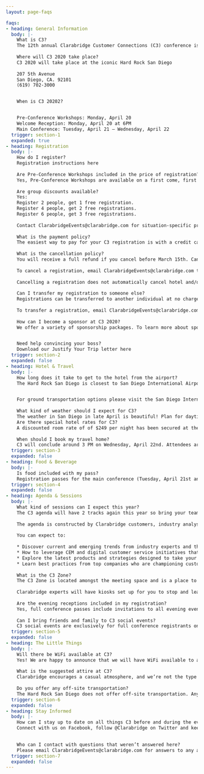 ```yaml
---
layout: page-faqs

faqs:
- heading: General Information
  body: |-
    What is C3?
    The 12th annual Clarabridge Customer Connections (C3) conference is the leading event for customer experience management and social customer service professionals. This 3-day event features a lineup of cutting-edge keynote speakers and more than 30 sessions featuring Clarabridge customers, partners, and analysts. The agenda is made up of 3 tracks, industry-specific sessions, as well as the opportunity for hands-on training with Clarabridge experts during advanced sessions for customers.
     
    Where will C3 2020 take place?
    C3 2020 will take place at the iconic Hard Rock San Diego 
     
    207 5th Avenue
    San Diego, CA. 92101
    (619) 702-3000


    When is C3 20202?


    Pre-Conference Workshops: Monday, April 20 
    Welcome Reception: Monday, April 20 at 6PM
    Main Conference: Tuesday, April 21 – Wednesday, April 22
  trigger: section-1
  expanded: true
- heading: Registration
  body: |-
    How do I register?
    Registration instructions here
     
    Are Pre-Conference Workshops included in the price of registration?
    Yes, Pre-Conference Workshops are available on a first come, first served basis. Pre-Conference Workshops are optional and only available only to main conference registrants.
     
    Are group discounts available?
    Yes:
    Register 2 people, get 1 free registration.
    Register 4 people, get 2 free registrations.
    Register 6 people, get 3 free registrations.
     
    Contact ClarabridgeEvents@clarabridge.com for situation-specific pricing questions. 
     
    What is the payment policy?
    The easiest way to pay for your C3 registration is with a credit card through the online registration process.
     
    What is the cancellation policy?
    You will receive a full refund if you cancel before March 15th. Cancellations received after March 15th will not be eligible for a refund.
     
    To cancel a registration, email ClarabridgeEvents@clarabridge.com to let us know you are unable to attend.
     
    Cancelling a registration does not automatically cancel hotel and/or travel arrangements, you are responsible for cancelling any accommodations.
     
    Can I transfer my registration to someone else?
    Registrations can be transferred to another individual at no charge until March 15th.
     
    To transfer a registration, email ClarabridgeEvents@clarabridge.com with the new registrant’s information (full name, email address, title, company) as well as the full name of whom they will be replacing
     
    How can I become a sponsor at C3 2020?
    We offer a variety of sponsorship packages. To learn more about sponsorship opportunities, check out our sponsor page. 


    Need help convincing your boss?
    Download our Justify Your Trip letter here
  trigger: section-2
  expanded: false
- heading: Hotel & Travel
  body: |-
    How long does it take to get to the hotel from the airport?
    The Hard Rock San Diego is closest to San Diego International Airport (approximately 4 miles from the Hard Rock San Diego)


    For ground transportation options please visit the San Diego International Airport website.
     
    What kind of weather should I expect for C3?
    The weather in San Diego in late April is beautiful! Plan for daytime temperatures in the 70s, and evening temperatures in the upper-50s. We recommend wearing layers as session rooms run cooler.
    Are there special hotel rates for C3?
    A discounted room rate of of $249 per night has been secured at the Hard Rock Hotel San Diego. The discounted rate is available exclusively to attendees until March 27, 2020 (or when the room block sells out). You can book your room here and additional venue details can be found here.
     
    When should I book my travel home?
    C3 will conclude around 3 PM on Wednesday, April 22nd. Attendees are encouraged to stay until the end since all sessions are extremely valuable and the CX Awards will be announced at the conclusion of C3.
  trigger: section-3
  expanded: false
- heading: Food & Beverage
  body: |-
    Is food included with my pass?
    Registration passes for the main conference (Tuesday, April 21st and Wednesday, April 22nd) include breakfast, snacks during breaks, lunch and dinner. The Hard Rock offers a variety of dining options as well.
  trigger: section-4
  expanded: false
- heading: Agenda & Sessions
  body: |-
    What kind of sessions can I expect this year?
    The C3 agenda will have 2 tracks again this year so bring your team and don’t miss out on these valuable sessions.
     
    The agenda is constructed by Clarabridge customers, industry analysts and thought leaders.
     
    You can expect to:
     
    * Discover current and emerging trends from industry experts and thought leaders.
    * How to leverage CEM and digital customer service initiatives that result in happier customers.
    * Explore the latest products and strategies designed to take your company to the next level.
    * Learn best practices from top companies who are championing customer service initiatives and paving the way for others.
     
    What is the C3 Zone?
    The C3 Zone is located amongst the meeting space and is a place to network and unwind with your fellow attendees. Relax, network with peers, take a coffee break, or enjoy a nice snack!
     
    Clarabridge experts will have kiosks set up for you to stop and learn best practices and exchange ideas.
     
    Are the evening receptions included in my registration?
    Yes, full conference passes include invitations to all evening events and receptions.
     
    Can I bring friends and family to C3 social events?
    C3 social events are exclusively for full conference registrants only. An official conference badge is required to attend all C3 events unless otherwise noted.
  trigger: section-5
  expanded: false
- heading: The Little Things
  body: |-
    Will there be WiFi available at C3?
    Yes! We are happy to announce that we will have WiFi available to all attendees. Login information will be available when you arrive at C3.
     
    What is the suggested attire at C3?
    Clarabridge encourages a casual atmosphere, and we’re not the type to impose a dress code. So wear whatever makes you comfortable, but you can’t go wrong with business casual. You may want to bring an extra layer to cover up, as session rooms can sometimes get a bit chilly.
     
    Do you offer any off-site transportation?
    The Hard Rock San Diego does not offer off-site transportation. Any additional transportation off-site will be at your personal expense and coordination.
  trigger: section-6
  expanded: false
- heading: Stay Informed
  body: |-
    How can I stay up to date on all things C3 before and during the event?
    Connect with us on Facebook, follow @Clarabridge on Twitter and keep up with all things C3 with hashtag #C320 on social media.
     

    Who can I contact with questions that weren’t answered here?
    Please email ClarabridgeEvents@clarabridge.com for answers to any and all of your C3-related questions.
  trigger: section-7
  expanded: false
---
```

